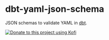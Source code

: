 # dbt-yaml-json-schema
JSON schemas to validate YAML in [dbt](https://github.com/fishtown-analytics/dbt). 

<span class="badge-buymeacoffee">
<a href="https://ko-fi.com/keefy" title="Donate to this project using Kofi"><img src="https://img.shields.io/badge/sponsor-kofi-29abe0.svg" alt="Donate to this project using Kofi" /></a>
</span>
